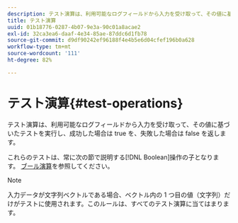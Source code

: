 ```yaml
---
description: テスト演算は、利用可能なログフィールドから入力を受け取って、その値に基づいたテストを実行し、成功した場合は true を、失敗した場合は false を返します。
title: テスト演算
uuid: 01b18776-0287-4b07-9e3a-90c01a8acae2
exl-id: 32ca3ea6-daaf-4e34-85ae-87ddc6d1fb78
source-git-commit: d9df90242ef96188f4e4b5e6d04cfef196b0a628
workflow-type: tm+mt
source-wordcount: '111'
ht-degree: 82%

---
```


# テスト演算{#test-operations}

テスト演算は、利用可能なログフィールドから入力を受け取って、その値に基づいたテストを実行し、成功した場合は true を、失敗した場合は false を返します。

これらのテストは、常に次の節で説明する[!DNL Boolean]操作の子となります。 [ブール演算](../../../../home/c-dataset-const-proc/c-conditions/c-test-ops/c-boolean-ops.md#concept-9bee5fb907bb4e37871096aaf48b1baf)を参照してください。

>[!NOTE]
>
>入力データが文字列ベクトルである場合、ベクトル内の 1 つ目の値（文字列）だけがテストに使用されます。このルールは、すべてのテスト演算に当てはまります。
